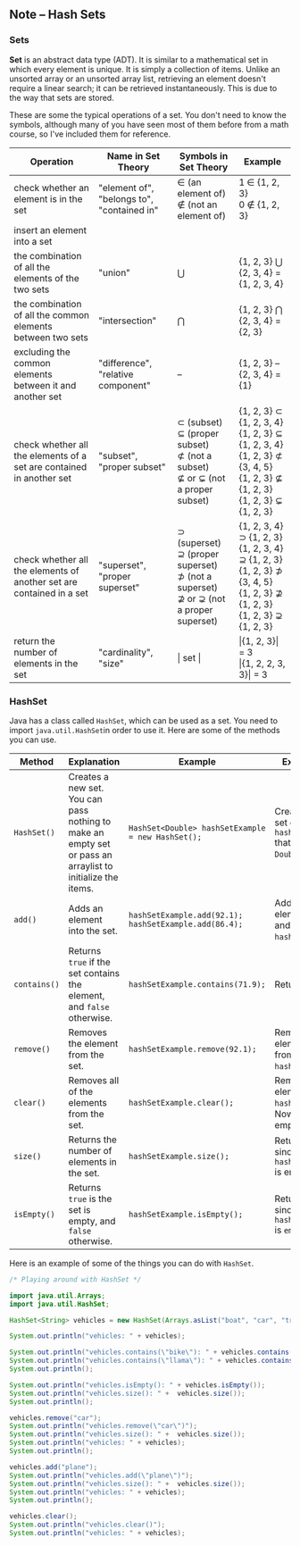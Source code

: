 ## Note – Hash Sets

### Sets

**Set** is an abstract data type (ADT). It is similar to a mathematical set in which every element is unique. It is simply a collection of items. Unlike an unsorted array or an unsorted array list, retrieving an element doesn't require a linear search; it can be retrieved instantaneously. This is due to the way that sets are stored.

These are some the typical operations of a set. You don't need to know the symbols, although many of you have seen most of them before from a math course, so I've included them for reference.

| Operation                                                    | Name in Set Theory                         | Symbols in Set Theory                                        | Example                                                      |
| ------------------------------------------------------------ | ------------------------------------------ | ------------------------------------------------------------ | ------------------------------------------------------------ |
| check whether an element is in the set                       | "element of", "belongs to", "contained in" | ∈ (an element of)</br>∉ (not an element of)                  | 1 ∈ {1, 2, 3}</br>0 ∉ {1, 2, 3}                              |
| insert an element into a set                                 |                                            |                                                              |                                                              |
| the combination of all the elements of the two sets          | "union"                                    | ⋃                                                            | {1, 2, 3} ⋃ {2, 3, 4} = {1, 2, 3, 4}                         |
| the combination of all the common elements between two sets  | "intersection"                             | ⋂                                                            | {1, 2, 3} ⋂ {2, 3, 4} = {2, 3}                               |
| excluding the common elements between it and another set     | "difference", "relative component"         | –                                                            | {1, 2, 3} – {2, 3, 4} = {1}                                  |
| check whether all the elements of a set are contained in another set | "subset", "proper subset"                  | ⊂ (subset)</br>⊆ (proper subset)</br>⊄ (not a subset)</br>⊈ or ⊊ (not a proper subset) | {1, 2, 3} ⊂ {1, 2, 3, 4}</br>{1, 2, 3} ⊆ {1, 2, 3, 4}</br>{1, 2, 3} ⊄ {3, 4, 5}</br>{1, 2, 3} ⊈ {1, 2, 3}</br>{1, 2, 3} ⊊ {1, 2, 3} |
| check whether all the elements of another set are contained in a set | "superset", "proper superset"              | ⊃ (superset)</br>⊇ (proper superset)</br>⊅ (not a superset)</br>⊉ or ⊋ (not a proper superset) | {1, 2, 3, 4} ⊃ {1, 2, 3}</br>{1, 2, 3, 4} ⊇ {1, 2, 3}</br>{1, 2, 3} ⊅ {3, 4, 5}</br>{1, 2, 3} ⊉ {1, 2, 3}</br>{1, 2, 3} ⊋ {1, 2, 3} |
| return the number of elements in the set                     | "cardinality", "size"                      | \| set \|                                                    | \|{1, 2, 3}\| = 3</br>\|{1, 2, 2, 3, 3}\| = 3                |

### HashSet

Java has a class called `HashSet`, which can be used as a set. You need to import `java.util.HashSet`in order to use it. Here are some of the methods you can use. 


| Method | Explanation | Example | Explanation |
| --- | --- | --- | --- |
| `HashSet()`  | Creates a new set. You can pass nothing to make an empty set or pass an arraylist to initialize the items. | `HashSet<Double> hashSetExample = new HashSet();`           | Creates a new set called `hashSetExample` that will contain `Double` values. |
| `add()`      | Adds an element into the set.                                | `hashSetExample.add(92.1);`</br>`hashSetExample.add(86.4);` | Adds the elements `92.1` and `86.4` to `hashSetExample`.     |
| `contains()` | Returns `true` if the set contains the element, and `false` otherwise. | `hashSetExample.contains(71.9);`                            | Returns `false`.                                             |
| `remove()`   | Removes the element from the set.                            | `hashSetExample.remove(92.1);`                              | Removes the element `92.1` from `hashSetExample`.            |
| `clear()`    | Removes all of the elements from the set.                    | `hashSetExample.clear();`                                   | Removes all the elements from `hashSetExample`. Now, it is an empty set. |
| `size()`     | Returns the number of elements in the set.                   | `hashSetExample.size();`                                    | Returns `0`, since `hashSetExample` is empty.                |
| `isEmpty()`  | Returns `true` is the set is empty, and `false` otherwise.   | `hashSetExample.isEmpty();`                                 | Returns `true`, since `hashSetExample` is `empty`.           |

Here is an example of some of the things you can do with `HashSet`.

```java
/* Playing around with HashSet */

import java.util.Arrays;
import java.util.HashSet;

HashSet<String> vehicles = new HashSet(Arrays.asList("boat", "car", "train", "bike", "car"));

System.out.println("vehicles: " + vehicles);

System.out.println("vehicles.contains(\"bike\"): " + vehicles.contains("bike"));
System.out.println("vehicles.contains(\"llama\"): " + vehicles.contains("llama"));
System.out.println();

System.out.println("vehicles.isEmpty(): " + vehicles.isEmpty());
System.out.println("vehicles.size(): " +  vehicles.size());
System.out.println();

vehicles.remove("car");
System.out.println("vehicles.remove(\"car\")");
System.out.println("vehicles.size(): " +  vehicles.size());
System.out.println("vehicles: " + vehicles);
System.out.println();

vehicles.add("plane");
System.out.println("vehicles.add(\"plane\")");
System.out.println("vehicles.size(): " +  vehicles.size());
System.out.println("vehicles: " + vehicles);
System.out.println();

vehicles.clear();
System.out.println("vehicles.clear()");
System.out.println("vehicles: " + vehicles);
```

